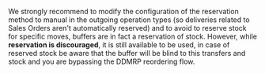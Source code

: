 We strongly recommend to modify the configuration of the reservation
method to manual in the outgoing operation types (so deliveries related
to Sales Orders aren't automatically reserved) and to avoid to reserve
stock for specific moves, buffers are in fact a reservation of stock.
However, while **reservation is discouraged**, it is still available to
be used, in case of reserved stock be aware that the buffer will be
blind to this transfers and stock and you are bypassing the DDMRP
reordering flow.
